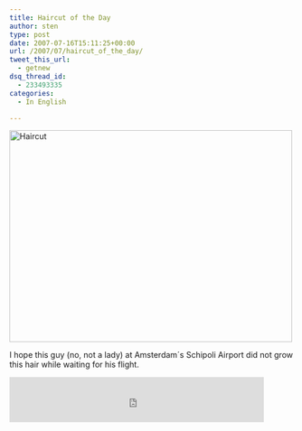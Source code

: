 ```yaml
---
title: Haircut of the Day
author: sten
type: post
date: 2007-07-16T15:11:25+00:00
url: /2007/07/haircut_of_the_day/
tweet_this_url:
  - getnew
dsq_thread_id:
  - 233493335
categories:
  - In English

---
```

[<img src="http://farm2.static.flickr.com/1049/832042322_19919527ba.jpg" width="500" height="375" alt="Haircut" />][1]
  
I hope this guy (no, not a lady) at Amsterdam´s Schipoli Airport did not grow this hair while waiting for his flight.

<iframe src="http://www.facebook.com/plugins/like.php?href=http%3A%2F%2Fsten.tamkivi.com%2F2007%2F07%2Fhaircut_of_the_day%2F&layout=standard&show_faces=true&width=450&action=like&colorscheme=light&height=80" scrolling="no" frameborder="0" style="border:none; overflow:hidden; width:450px; height:80px;" allowTransparency="true"></iframe>

 [1]: http://www.flickr.com/photos/seikatsu/832042322/ "Photo Sharing"